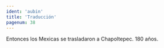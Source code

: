 ```yaml
---
ident: 'aubin'
title: 'Traducción'
pagenum: 38
---
```

Entonces los Mexicas se trasladaron a Chapoltepec.
180 años.
